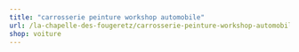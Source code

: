 ```yaml
---
title: "carrosserie peinture workshop automobile"
url: /la-chapelle-des-fougeretz/carrosserie-peinture-workshop-automobile/
shop: voiture
---
```


